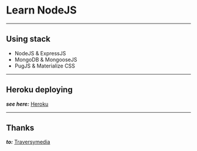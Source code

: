 # Learn NodeJS

---

## Using stack

-   NodeJS & ExpressJS
-   MongoDB & MongooseJS
-   PugJS & Materialize CSS

---

## Heroku deploying

**_see here:_** [Heroku](https://agile-mesa-53995.herokuapp.com/)

---

## Thanks

**_to:_** [Traversymedia](https://traversymedia.com/)
